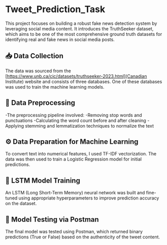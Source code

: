# Tweet_Prediction_Task
This project focuses on building a robust fake news detection system by leveraging social media content. It introduces the TruthSeeker dataset, which aims to be one of the most comprehensive ground truth datasets for identifying real and fake news in social media posts.

##  📥 Data Collection
The data was sourced from the [https://www.unb.ca/cic/datasets/truthseeker-2023.html](Canadian Institute) website and consists of three databases. One of these databases was used to train the machine learning models.

##  🧹 Data Preprocessing
-The preprocessing pipeline involved:
-Removing stop words and punctuations
-Calculating the word count before and after cleaning
-Applying stemming and lemmatization techniques to normalize the text

##  ⚙️ Data Preparation for Machine Learning
To convert text into numerical features, I used TF-IDF vectorization. The data was then used to train a Logistic Regression model for initial predictions.

## 🧠 LSTM Model Training
An LSTM (Long Short-Term Memory) neural network was built and fine-tuned using appropriate hyperparameters to improve prediction accuracy on the dataset.

## 🧪 Model Testing via Postman
The final model was tested using Postman, which returned binary predictions (True or False) based on the authenticity of the tweet content.

